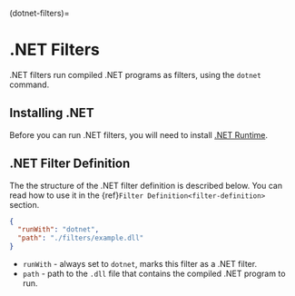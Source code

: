 (dotnet-filters)=
# .NET Filters

.NET filters run compiled .NET programs as filters, using the `dotnet` command.

## Installing .NET

Before you can run .NET filters, you will need to install [.NET Runtime](https://dotnet.microsoft.com/download).

## .NET Filter Definition

The the structure of the .NET filter definition is described below. You can read how to use it in the {ref}`Filter Definition<filter-definition>` section.

```json
{
  "runWith": "dotnet",
  "path": "./filters/example.dll"
}
```

- `runWith` - always set to `dotnet`, marks this filter as a .NET filter.
- `path` - path to the `.dll` file that contains the compiled .NET program to run.
